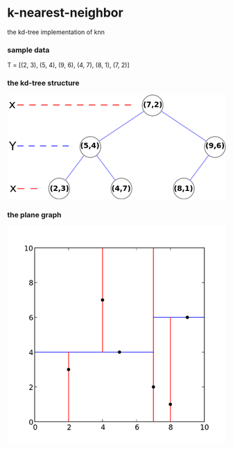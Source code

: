 # k-nearest-neighbor
the kd-tree implementation of knn

### sample data
T = [(2, 3), (5, 4), (9, 6), (4, 7), (8, 1), (7, 2)]

### the kd-tree structure
![kd-tree](./kd-tree-structure.png)

### the plane graph
![plane_segmentation](./2-dimension-kd-tree-plane-graph.png)
